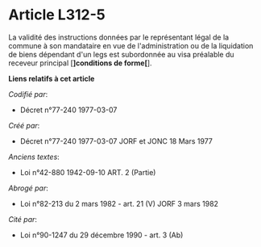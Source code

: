 # Article L312-5

La validité des instructions données par le représentant légal de la commune à son mandataire en vue de l'administration ou
de la liquidation de biens dépendant d'un legs est subordonnée au visa préalable du receveur principal [**]conditions de
forme[**].

**Liens relatifs à cet article**

_Codifié par_:

  - Décret n°77-240 1977-03-07

_Créé par_:

  - Décret n°77-240 1977-03-07 JORF et JONC 18 Mars 1977

_Anciens textes_:

  - Loi n°42-880 1942-09-10 ART. 2 (Partie)

_Abrogé par_:

  - Loi n°82-213 du 2 mars 1982 - art. 21 (V) JORF 3 mars 1982

_Cité par_:

  - Loi n°90-1247 du 29 décembre 1990 - art. 3 (Ab)
